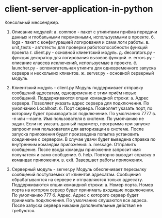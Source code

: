 # client-server-application-in-python

Консольный мессенджер.

1. Описание модулей:
    а. common - пакет с утилитами приёма передачи данных и глобальными переменными, используемыми в проекте.
    б. logs - пакет с конфигурацией логирования и сами логи работы.
    в. unit_tests - автотесты для проверки работоспособности функций проекта
    г. client.py - основной клиентский модуль.
    д. decorators.py - функция декоратор для логирования вызовов функций.
    е. errors.py - описание классов исключений, используемые в проекте.
    ё. launcher.py - вспомогательная утилита для одновременного запуска сервера и нескольких клиентов.
    ж. server.py - основной серверный модуль.

2. Клиентский модуль - client.py
    Модуль поддерживает отправку сообщений адресатам, одновременно с этим приём новых сообщений.
    Поддерживаются опции командной строки:
        а. Адрес сервера. Позволяет указать адрес сервера для подключения. По умолчанию Localhost.
        б. Порт сервера. Позволяет указать порт, по которому будет производиться подключение. По умолчанию 7777
        в. -n или --name. Имя пользователя в системе. По умолчанию не задан. Если не указать данный параметр, программа
            при запуске запросит имя пользователя для авторизации в системе.
    После запуска приложения будет произведена попытка установить соединение с сервером.
    В случае удачи будет выведена справка по внутренним командам приложения:
        а. message. Отправить сообщение. После ввода команды приложение запросит имя получателя и само сообщение.
        б. help. Повторно выводит справку о командах приложения.
        в. exit. Завершает работы приложения.

3. Серверный модуль - server.py
    Модуль обеспечивает пересылку сообщений поступаемых от клиентов адресатам. Сообщения обрабатываются на сервере
    и отправляются только адресату.
    Поддерживаются опции командной строки:
        a. Номер порта. Номер порта на котором сервер будет принимать входящие подключения. По умолчанию 777
        б. Адрес. Адрес с которого сервер будет принимать подключения. По умолчанию слушаются все адреса.
    После запуска сервера никакие дополнительные действия не требуются.
